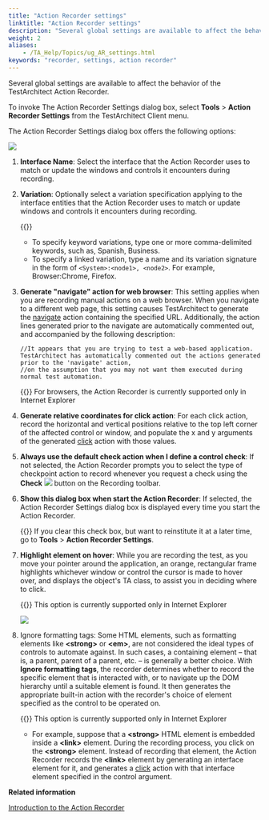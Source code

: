 ```yaml
--- 
title: "Action Recorder settings"
linktitle: "Action Recorder settings"
description: "Several global settings are available to affect the behavior of the TestArchitect Action Recorder."
weight: 2
aliases: 
    - /TA_Help/Topics/ug_AR_settings.html
keywords: "recorder, settings, action recorder"
---
```


Several global settings are available to affect the behavior of the TestArchitect Action Recorder.

To invoke The Action Recorder Settings dialog box, select **Tools** \> **Action Recorder Settings** from the TestArchitect Client menu.

The Action Recorder Settings dialog box offers the following options:

![](/images/TA_Help/Images/AR_settings.png)

1.  **Interface Name**: Select the interface that the Action Recorder uses to match or update the windows and controls it encounters during recording.
2.  **Variation**: Optionally select a variation specification applying to the interface entities that the Action Recorder uses to match or update windows and controls it encounters during recording.

    {{<note>}}

    -   To specify keyword variations, type one or more comma-delimited keywords, such as, Spanish, Business.
    -   To specify a linked variation, type a name and its variation signature in the form of `<System>:<node1>, <node2>`. For example, Browser:Chrome, Firefox.
3.  **Generate "navigate" action for web browser**: This setting applies when you are recording manual actions on a web browser. When you navigate to a different web page, this setting causes TestArchitect to generate the [navigate](/automation-guide/action-based-testing-language/built-in-actions/user-interface-actions/browsing/navigate) action containing the specified URL. Additionally, the action lines generated prior to the navigate are automatically commented out, and accompanied by the following description:

    ```
    //It appears that you are trying to test a web-based application. TestArchitect has automatically commented out the actions generated prior to the 'navigate' action,
    //on the assumption that you may not want them executed during normal test automation. 
    ```

    {{<note>}} For browsers, the Action Recorder is currently supported only in Internet Explorer

4.  **Generate relative coordinates for click action**: For each click action, record the horizontal and vertical positions relative to the top left corner of the affected control or window, and populate the x and y arguments of the generated [click](/automation-guide/action-based-testing-language/built-in-actions/system-actions/mouse/click) action with those values.
5.  **Always use the default check action when I define a control check**: If not selected, the Action Recorder prompts you to select the type of checkpoint action to record whenever you request a check using the **Check** ![](/images/TA_Help/Images/inserting_checkpoints_btn.png) button on the Recording toolbar.
6.  **Show this dialog box when start the Action Recorder**: If selected, the Action Recorder Settings dialog box is displayed every time you start the Action Recorder.

    {{<tip>}} If you clear this check box, but want to reinstitute it at a later time, go to **Tools** \> **Action Recorder Settings**.

7.  **Highlight element on hover**: While you are recording the test, as you move your pointer around the application, an orange, rectangular frame highlights whichever window or control the cursor is made to hover over, and displays the object's TA class, to assist you in deciding where to click.

    {{<note>}} This option is currently supported only in Internet Explorer

    ![](/images/TA_Help/Images/AR_show_TA_class.png)

8.  Ignore formatting tags: Some HTML elements, such as formatting elements like **<strong\>** or **<em\>**, are not considered the ideal types of controls to automate against. In such cases, a containing element – that is, a parent, parent of a parent, etc. – is generally a better choice. With **Ignore formatting tags**, the recorder determines whether to record the specific element that is interacted with, or to navigate up the DOM hierarchy until a suitable element is found. It then generates the appropriate built-in action with the recorder's choice of element specified as the control to be operated on.

    {{<important>}} This option is currently supported only in Internet Explorer

    -   For example, suppose that a **<strong\>** HTML element is embedded inside a **<link\>** element. During the recording process, you click on the **<strong\>** element. Instead of recording that element, the Action Recorder records the **<link\>** element by generating an interface element for it, and generates a [click](/automation-guide/action-based-testing-language/built-in-actions/system-actions/mouse/click) action with that interface element specified in the control argument.



**Related information**  


[Introduction to the Action Recorder](/testarchitect-tutorial/part-2-becoming-a-testarchitect-power-user/lesson-4-using-the-action-recorder/introduction-to-the-action-recorder)
